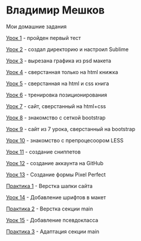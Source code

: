 # Владимир Мешков
Мои домашние задания

[Урок 1](VmeshkoV.github.io/lesson_1/ "пройден первый тест") - пройден первый тест

[Урок 2](VmeshkoV.github.io/lesson_2/ "создал директорию и настроил Sublime") - создал директорию и настроил Sublime

[Урок 3](VmeshkoV.github.io/lesson_3/ "вырезана графика из psd макета") - вырезана графика из psd макета

[Урок 4](VmeshkoV.github.io/lesson_4/ "сверстанная только на html книжка") - сверстанная только на html книжка

[Урок 5](VmeshkoV.github.io/lesson_5/ "сверстанная на html и css книга") - сверстанная на html и css книга

[Урок 6](VmeshkoV.github.io/lesson_6/ "тренировка позиционирования") - тренировка позиционирования

[Урок 7](VmeshkoV.github.io/lesson_7/ "сайт, сверстанный на html+css") - сайт, сверстанный на html+css

[Урок 8](VmeshkoV.github.io/lesson_8/ "знакомство с сеткой bootstrap") - знакомство с сеткой bootstrap

[Урок 9](VmeshkoV.github.io/lesson_9/ "сайт из 7 урока, сверстанный на bootstrap") - сайт из 7 урока, сверстанный на bootstrap

[Урок 10](VmeshkoV.github.io/lesson_10/ "знакомство с препроцесоором LESS") - знакомство с препроцесоором LESS

[Урок 11](VmeshkoV.github.io/lesson_11/ "создание сниппетов") - создание сниппетов

[Урок 12](VmeshkoV.github.io/lesson_12/ "создание аккаунта на GitHub") - создание аккаунта на GitHub

[Урок 13](VmeshkoV.github.io/lesson_13/ "Создание формы Pixel Perfect") - Создание формы Pixel Perfect

[Практика 1](VmeshkoV.github.io/praktika_1/ "Верстка шапки сайта") - Верстка шапки сайта

[Урок 14](VmeshkoV.github.io/lesson_14/ "Добавление шрифтов в макет") - Добавление шрифтов в макет

[Практика 2](VmeshkoV.github.io/praktika_2/ "Верстка секции main") - Верстка секции main

[Урок 15](VmeshkoV.github.io/lesson_15/ "Добавление псевдокласса") - Добавление псевдокласса

[Практика 3](VmeshkoV.github.io/praktika_3/ "Адаптация секции main") - Адаптация секции main





